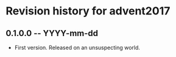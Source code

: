 # Revision history for advent2017

## 0.1.0.0 -- YYYY-mm-dd

* First version. Released on an unsuspecting world.
